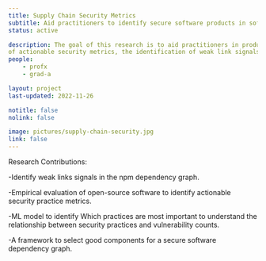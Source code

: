 ```yaml
---
title: Supply Chain Security Metrics
subtitle: Aid practitioners to identify secure software products in software ecosystem
status: active

description: The goal of this research is to aid practitioners in producing more secure software products through the development
of actionable security metrics, the identification of weak link signals, and the leveraging of software security measures in dependency graphs to select good components.
people:
    - profx
    - grad-a

layout: project
last-updated: 2022-11-26

notitle: false
nolink: false 

image: pictures/supply-chain-security.jpg
link: false
---
```


Research Contributions:

-Identify weak links signals in the npm dependency graph.

-Empirical evaluation of open-source software to identify actionable security practice metrics.

-ML model to identify Which practices are most important to understand the relationship between security practices and vulnerability counts.

-A framework to select good components for a secure software dependency graph.

